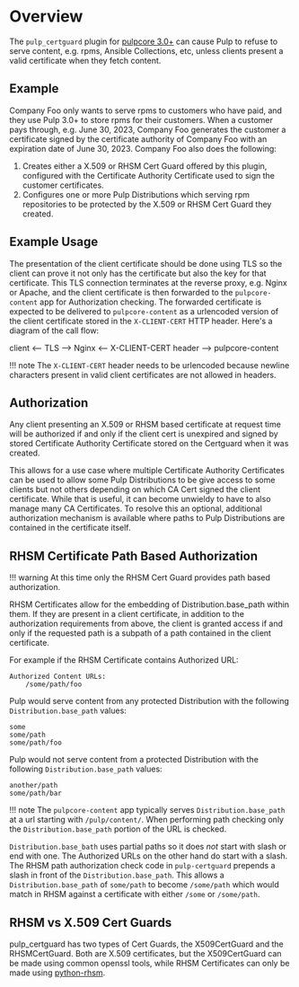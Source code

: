 # Overview

The `pulp_certguard` plugin for [pulpcore 3.0+](https://pypi.org/project/pulpcore/) can cause
Pulp to refuse to serve content, e.g. rpms, Ansible Collections, etc, unless clients present a
valid certificate when they fetch content.

## Example

Company Foo only wants to serve rpms to customers who have paid, and they use Pulp 3.0+ to store
rpms for their customers. When a customer pays through, e.g. June 30, 2023, Company Foo generates
the customer a certificate signed by the certificate authority of Company Foo with an expiration
date of June 30, 2023. Company Foo also does the following:

1. Creates either a X.509 or RHSM Cert Guard offered by this plugin, configured with the Certificate
   Authority Certificate used to sign the customer certificates.
2. Configures one or more Pulp Distributions which serving rpm repositories to be protected by the
   X.509 or RHSM Cert Guard they created.
   
## Example Usage

The presentation of the client certificate should be done using TLS so the client can prove it not
only has the certificate but also the key for that certificate. This TLS connection terminates at
the reverse proxy, e.g. Nginx or Apache, and the client certificate is then forwarded to the
`pulpcore-content` app for Authorization checking. The forwarded certificate is expected to be
delivered to `pulpcore-content` as a urlencoded version of the client certificate stored in the
`X-CLIENT-CERT` HTTP header. Here's a diagram of the call flow:

client \<-- TLS --> Nginx \<-- X-CLIENT-CERT header --> pulpcore-content

!!! note
    The `X-CLIENT-CERT` header needs to be urlencoded because newline characters present in valid
    client certificates are not allowed in headers.


## Authorization

Any client presenting an X.509 or RHSM based certificate at request time will be authorized if and
only if the client cert is unexpired and signed by stored Certificate Authority Certificate stored
on the Certguard when it was created.

This allows for a use case where multiple Certificate Authority Certificates can be used to allow
some Pulp Distributions to be give access to some clients but not others depending on which CA Cert
signed the client certificate. While that is useful, it can become unwieldy to have to also manage
many CA Certificates. To resolve this an optional, additional authorization mechanism is available
where paths to Pulp Distributions are contained in the certificate itself.

## RHSM Certificate Path Based Authorization

!!! warning
    At this time only the RHSM Cert Guard provides path based authorization.


RHSM Certificates allow for the embedding of Distribution.base_path within them. If they are present
in a client certificate, in addition to the authorization requirements from above, the client is
granted access if and only if the requested path is a subpath of a path contained in the client
certificate.

For example if the RHSM Certificate contains Authorized URL:

```
Authorized Content URLs:
    /some/path/foo
```

Pulp would serve content from any protected Distribution with the following
`Distribution.base_path` values:

```
some
some/path
some/path/foo
```

Pulp would not serve content from a protected Distribution with the following
`Distribution.base_path` values:

```
another/path
some/path/bar
```

!!! note
    The `pulpcore-content` app typically serves `Distribution.base_path` at a url starting with
    `/pulp/content/`. When performing path checking only the `Distribution.base_path` portion of
    the URL is checked.

`Distribution.base_bath` uses partial paths so it does *not* start with slash or end with one.
The Authorized URLs on the other hand do start with a slash. The RHSM path authorization check
code in `pulp-certguard` prepends a slash in front of the `Distribution.base_path`. This
allows a `Distribution.base_path` of `some/path` to become `/some/path` which would match
in RHSM against a certificate with either `/some` or `/some/path`.


## RHSM vs X.509 Cert Guards

pulp_certguard has two types of Cert Guards, the X509CertGuard and the RHSMCertGuard. Both are X.509
certificates, but the X509CertGuard can be made using common openssl tools, while RHSM Certificates
can only be made using [python-rhsm](https://pypi.org/project/rhsm/).
